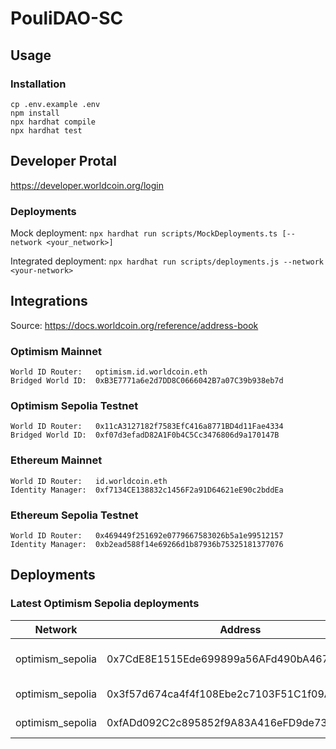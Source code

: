 # PouliDAO-SC

## Usage
### Installation
```shell
cp .env.example .env
npm install
npx hardhat compile
npx hardhat test
```
## Developer Protal
https://developer.worldcoin.org/login

### Deployments
Mock deployment:
`npx hardhat run scripts/MockDeployments.ts [--network <your_network>]`

Integrated deployment:
`npx hardhat run scripts/deployments.js --network <your-network>`

## Integrations

Source: https://docs.worldcoin.org/reference/address-book

### Optimism Mainnet
```
World ID Router:   optimism.id.worldcoin.eth
Bridged World ID:  0xB3E7771a6e2d7DD8C0666042B7a07C39b938eb7d
```

### Optimism Sepolia Testnet
```
World ID Router:   0x11cA3127182f7583EfC416a8771BD4d11Fae4334
Bridged World ID:  0xf07d3efadD82A1F0b4C5Cc3476806d9a170147B
```

### Ethereum Mainnet
```
World ID Router:   id.worldcoin.eth
Identity Manager:  0xf7134CE138832c1456F2a91D64621eE90c2bddEa
```

### Ethereum Sepolia Testnet
```
World ID Router:   0x469449f251692e0779667583026b5a1e99512157
Identity Manager:  0xb2ead588f14e69266d1b87936b75325181377076
```

## Deployments

### Latest Optimism Sepolia deployments

| Network | Address | Abi |
| --- | --- | --- |
| optimism_sepolia | 0x7CdE8E1515Ede699899a56AFd490bA4676c617C7 | (MyToken)[./abis/MyToken.json] <a href="./abis/MyToken.json">MyToken</a> |
| optimism_sepolia | 0x3f57d674ca4f4f108Ebe2c7103F51C1f09A2673D | (WorldIdMock)[./abis/WorldIdMock.json]  <a name="whatever"></a>|
| optimism_sepolia | 0xfADd092C2c895852f9A83A416eFD9de735106830 | (WorldVerify)[./abis/WorldVerify.json] <a name="whatever"></a>|

